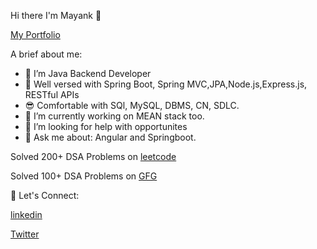 Hi there  I'm Mayank 👨
<!-- 
**Mayankmishra110/Mayankmishra110** is a ✨ _special_ ✨ repository because its `README.md` (this file) appears on your GitHub profile.
 -->
[My Portfolio](https://mayankcseportfolio.netlify.app/)

A brief about me:
- 🔭 I’m Java Backend Developer
- 🔭 Well versed with Spring Boot, Spring MVC,JPA,Node.js,Express.js, RESTful APIs
- 😎 Comfortable with SQl, MySQL, DBMS, CN, SDLC.
- 🌱 I’m currently working on MEAN stack too.
- 🤔 I’m looking for help with opportunites
- 💬 Ask me about: Angular and Springboot. 

Solved 200+ DSA Problems on [leetcode](https://leetcode.com/Mayank110/)

Solved 100+ DSA Problems on [GFG](https://auth.geeksforgeeks.org/user/kmmay15/)

🔗 Let's Connect:

[linkedin](https://www.linkedin.com/in/mayankmishracse/)

[Twitter](https://twitter.com/mayankkrmishra0)
‍


